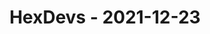 ---
layout: post
title: HexDevs - 2021-12-23
datetime: '2021-12-23T14:00:00-08:00'
name: HexDevs
external_url: https://meetingplace.io/hexdevs/events/6338
online_event: true
year_month: 2021-12
---